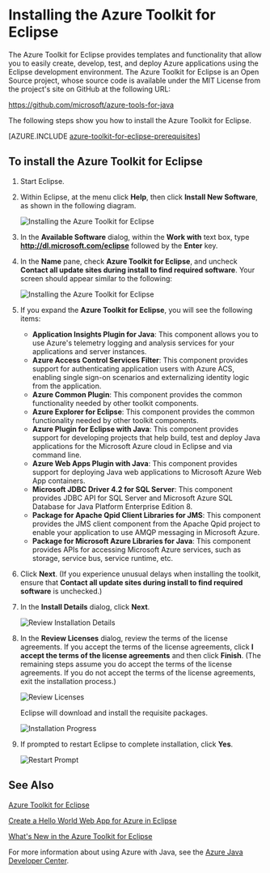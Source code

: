 <properties
	pageTitle="Installing the Azure Toolkit for Eclipse | Microsoft Azure"
	description="Learn how to install the Azure Toolkit for Eclipse."
	services=""
	documentationCenter="java"
	authors="rmcmurray"
	manager="wpickett"
	editor=""/>

<tags
	ms.service="multiple"
	ms.workload="na"
	ms.tgt_pltfrm="multiple"
	ms.devlang="Java"
	ms.topic="article"
	ms.date="05/19/2016" 
	ms.author="robmcm"/>

<!-- Legacy MSDN URL = https://msdn.microsoft.com/library/azure/hh690946.aspx -->

# Installing the Azure Toolkit for Eclipse

The Azure Toolkit for Eclipse provides templates and functionality that allow you to easily create, develop, test, and deploy Azure applications using the Eclipse development environment. The Azure Toolkit for Eclipse is an Open Source project, whose source code is available under the MIT License from the project's site on GitHub at the following URL:

<https://github.com/microsoft/azure-tools-for-java>

The following steps show you how to install the Azure Toolkit for Eclipse.

[AZURE.INCLUDE [azure-toolkit-for-eclipse-prerequisites](../includes/azure-toolkit-for-eclipse-prerequisites.md)]

## To install the Azure Toolkit for Eclipse

1. Start Eclipse.

1. Within Eclipse, at the menu click **Help**, then click **Install New Software**, as shown in the following diagram.

    ![Installing the Azure Toolkit for Eclipse][01]

1. In the **Available Software** dialog, within the **Work with** text box, type **http://dl.microsoft.com/eclipse** followed by the **Enter** key.

1. In the **Name** pane, check **Azure Toolkit for Eclipse**, and uncheck **Contact all update sites during install to find required software**. Your screen should appear similar to the following:

    ![Installing the Azure Toolkit for Eclipse][02]

1. If you expand the **Azure Toolkit for Eclipse**, you will see the following items:

    * **Application Insights Plugin for Java**: This component allows you to use Azure's telemetry logging and analysis services for your applications and server instances.
    * **Azure Access Control Services Filter**: This component provides support for authenticating application users with Azure ACS, enabling single sign-on scenarios and externalizing identity logic from the application.
    * **Azure Common Plugin**: This component provides the common functionality needed by other toolkit components.
    * **Azure Explorer for Eclipse**: This component provides the common functionality needed by other toolkit components.
    * **Azure Plugin for Eclipse with Java**: This component provides support for developing projects that help build, test and deploy Java applications for the Microsoft Azure cloud in Eclipse and via command line.
    * **Azure Web Apps Plugin with Java**: This component provides support for deploying Java web applications to Microsoft Azure Web App containers.
    * **Microsoft JDBC Driver 4.2 for SQL Server**: This component provides JDBC API for SQL Server and Microsoft Azure SQL Database for Java Platform Enterprise Edition 8.
    * **Package for Apache Qpid Client Libraries for JMS**: This component provides the JMS client component from the Apache Qpid project to enable your application to use AMQP messaging in Microsoft Azure.
    * **Package for Microsoft Azure Libraries for Java**: This component provides APIs for accessing Microsoft Azure services, such as storage, service bus, service runtime, etc.

1. Click **Next**. (If you experience unusual delays when installing the toolkit, ensure that **Contact all update sites during install to find required software** is unchecked.)

1. In the **Install Details** dialog, click **Next**.

    ![Review Installation Details][03]

1. In the **Review Licenses** dialog, review the terms of the license agreements. If you accept the terms of the license agreements, click **I accept the terms of the license agreements** and then click **Finish**. (The remaining steps assume you do accept the terms of the license agreements. If you do not accept the terms of the license agreements, exit the installation process.)

    ![Review Licenses][04]

    Eclipse will download and install the requisite packages.

    ![Installation Progress][05]

1. If prompted to restart Eclipse to complete installation, click **Yes**.

    ![Restart Prompt][06]

## See Also

[Azure Toolkit for Eclipse]

[Create a Hello World Web App for Azure in Eclipse]

[What's New in the Azure Toolkit for Eclipse]

For more information about using Azure with Java, see the [Azure Java Developer Center].

<!-- URL List -->

[Azure Toolkit for Eclipse]: ./azure-toolkit-for-eclipse.md
[Azure Java Developer Center]: https://azure.microsoft.com/develop/java/
[Create a Hello World Web App for Azure in Eclipse]: ./app-service-web/app-service-web-eclipse-create-hello-world-web-app.md
[What's New in the Azure Toolkit for Eclipse]: ./azure-toolkit-for-eclipse-whats-new.md

<!-- IMG List -->

[01]: ./media/azure-toolkit-for-eclipse-installation/eclipse-installation-01.png
[02]: ./media/azure-toolkit-for-eclipse-installation/eclipse-installation-02.png
[03]: ./media/azure-toolkit-for-eclipse-installation/eclipse-installation-03.png
[04]: ./media/azure-toolkit-for-eclipse-installation/eclipse-installation-04.png
[05]: ./media/azure-toolkit-for-eclipse-installation/eclipse-installation-05.png
[06]: ./media/azure-toolkit-for-eclipse-installation/eclipse-installation-06.png

